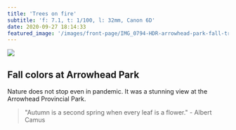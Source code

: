 ```yaml
---
title: 'Trees on fire'
subtitle: 'f: 7.1, t: 1/100, l: 32mm, Canon 6D'
date: 2020-09-27 18:14:33
featured_image: '/images/front-page/IMG_0794-HDR-arrowhead-park-fall-tree-1700x1300.jpeg'
---
```



![](/images/front-page/IMG_0794-HDR-arrowhead-park-fall-tree-1700x1300.jpeg)

## Fall colors at Arrowhead Park
Nature does not stop even in pandemic. It was a stunning view at the Arrowhead Provincial Park.

> "Autumn is a second spring when every leaf is a flower." - Albert Camus
